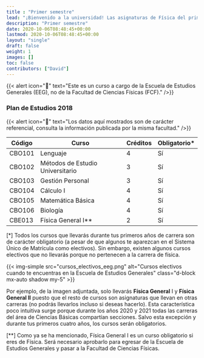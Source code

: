 ```yaml
---
title : "Primer semestre"
lead: "¡Bienvenido a la universidad! Las asignaturas de Física del primer semestre te ofrecen la oportunidad de refrescar un poco la memoria, estudiarás estática y Dinámica en Física General I y cursos que a priori no parecen estar relacionados mucho con la carrera."
description: "Primer semestre"
date: 2020-10-06T08:48:45+00:00
lastmod: 2020-10-06T08:48:45+00:00
layout: "single"
draft: false
weight: 1
images: []
toc: false
contributors: ["David"]
---
```


{{< alert icon="🚨" text="Este es un curso a cargo de la Escuela de Estudios Generales (EEG), no de la Facultad de Ciencias Físicas (FCF)." />}}

### Plan de Estudios 2018

{{< alert icon="🚨" text="Los datos aquí mostrados son de carácter referencial, consulta la información publicada por la misma facultad." />}}

| Código | Curso                            | Créditos | Obligatorio* |
| ------ | -------------------------------- | -------- | ------------ |
| CBO101 | Lenguaje                         | 4        | Sí           |
| CBO102 | Métodos de Estudio Universitario | 3        | Sí           |
| CBO103 | Gestión Personal                 | 3        | Sí           |
| CBO104 | Cálculo I                        | 4        | Sí           |
| CBO105 | Matemática Básica                | 4        | Sí           |
| CBO106 | Biología                         | 4        | Sí           |
| CBE013 | Física General I**               | 2        | Sí           |

[*] Todos los cursos que llevarás durante tus primeros años de carrera son de carácter obligatorio (a pesar de que algunos te aparezcan en el Sistema Único de Matrícula como electivos). Sin embargo, existen algunos cursos electivos que no llevarás porque no pertenecen a la carrera de física. 

{{< img-simple src="cursos_electivos_eeg.png" alt="Cursos electivos cuando te encuentras en la Escuela de Estudios Generales" class="d-block mx-auto shadow my-5" >}}

Por ejemplo, de la imagen adjuntada, solo llevarás **Física General** I y **Física General II** puesto que el resto de cursos son asignaturas que llevan en otras carreras (no podrás llevarlos incluso si deseas hacerlo). Esta característica poco intuitiva surge porque durante los años 2020 y 2021 todas las carreras del área de Ciencias Básicas compartían secciones. Salvo esta excepción y durante tus primeros cuatro años, los cursos serán obligatorios.

[**] Como ya se ha mencionado, Física General I es un curso obligatorio si eres de Física. Será necesario aprobarlo para egresar de la Escuela de Estudios Generales y pasar a la Facultad de Ciencias Físicas.
